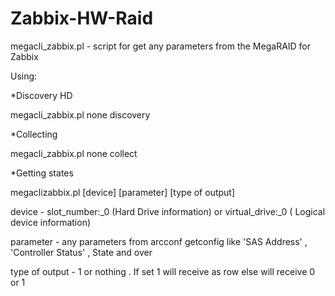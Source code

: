 # Zabbix-HW-Raid
megacli_zabbix.pl - script for get any parameters from the MegaRAID  for Zabbix

Using:

*Discovery HD

megacli_zabbix.pl none discovery

*Collecting

megacli_zabbix.pl none collect

*Getting states

megaclizabbix.pl [device] [parameter] [type of output]

device - slot_number:_0 (Hard Drive information) or  virtual_drive:_0 ( Logical device information)

parameter - any parameters from arcconf getconfig  like 'SAS Address' , 'Controller Status' , State and over

type of output - 1 or nothing . If set  1 will receive as row else will receive 0 or 1
